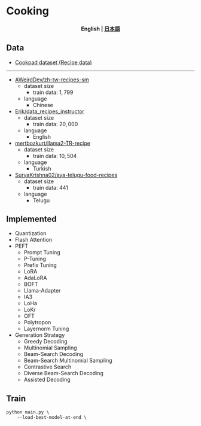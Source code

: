 # Cooking

<h4 align="center">
    <p>
        <b>English</b> | 
        <a href='https://github.com/Natu-ja/cook/blob/main/README_ja.md'>日本語</a>
    </p>
</h4>

## Data
- [Cookpad dataset (Recipe data)](https://www.nii.ac.jp/dsc/idr/cookpad/)
---
- [AWeirdDev/zh-tw-recipes-sm](https://huggingface.co/datasets/AWeirdDev/zh-tw-recipes-sm)
    - dataset size
        - train data: $1,799$
    - language
        - Chinese
- [Erik/data_recipes_instructor](https://huggingface.co/datasets/Erik/data_recipes_instructor)
    - dataset size
        - train data: $20,000$
    - language
        - English
- [mertbozkurt/llama2-TR-recipe](https://huggingface.co/datasets/mertbozkurt/llama2-TR-recipe)
    - dataset size
        - train data: $10,504$
    - language
        - Turkish
- [SuryaKrishna02/aya-telugu-food-recipes](https://huggingface.co/datasets/SuryaKrishna02/aya-telugu-food-recipes)
    - dataset size
        - train data: $441$
    - language
        - Telugu

## Implemented
- Quantization
- Flash Attention
- PEFT
    - Prompt Tuning
    - P-Tuning
    - Prefix Tuning
    - LoRA
    - AdaLoRA
    - BOFT
    - Llama-Adapter
    - IA3
    - LoHa
    - LoKr
    - OFT
    - Polytropon
    - Layernorm Tuning
- Generation Strategy
    - Greedy Decoding
    - Multinomial Sampling
    - Beam-Search Decoding
    - Beam-Search Multinomial Sampling
    - Contrastive Search
    - Diverse Beam-Search Decoding
    - Assisted Decoding

## Train

```
python main.py \
    --load-best-model-at-end \
```